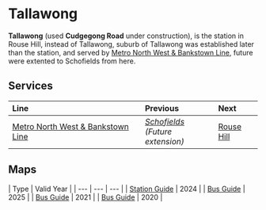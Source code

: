 # Tallawong

**Tallawong** (used **Cudgegong Road** under construction), is the station in Rouse Hill, instead of Tallawong, suburb of Tallawong was established later than the station, and served by [Metro North West & Bankstown Line](/metro/m1), future were extented to Schofields from here.

## Services

| Line | Previous | Next |
| :--- | :--- | :--- |
| [Metro North West & Bankstown Line](/metro/m1) | <em>[Schofields](/schofields/schofields)<br>(Future extension)</em> | [Rouse Hill](/rousehill/rousehill) |

## Maps

| Type | Valid Year |
| --- | --- | --- |
| [Station Guide](CUD_APCP_001.pdf) | 2024 |
| [Bus Guide](CUD_APXP_BSG_WCAG_20250119.pdf) | 2025 |
| [Bus Guide](CUD_APCP_007.pdf) | 2021 |
| [Bus Guide](CUD_APCP_007(old).pdf) | 2020 |